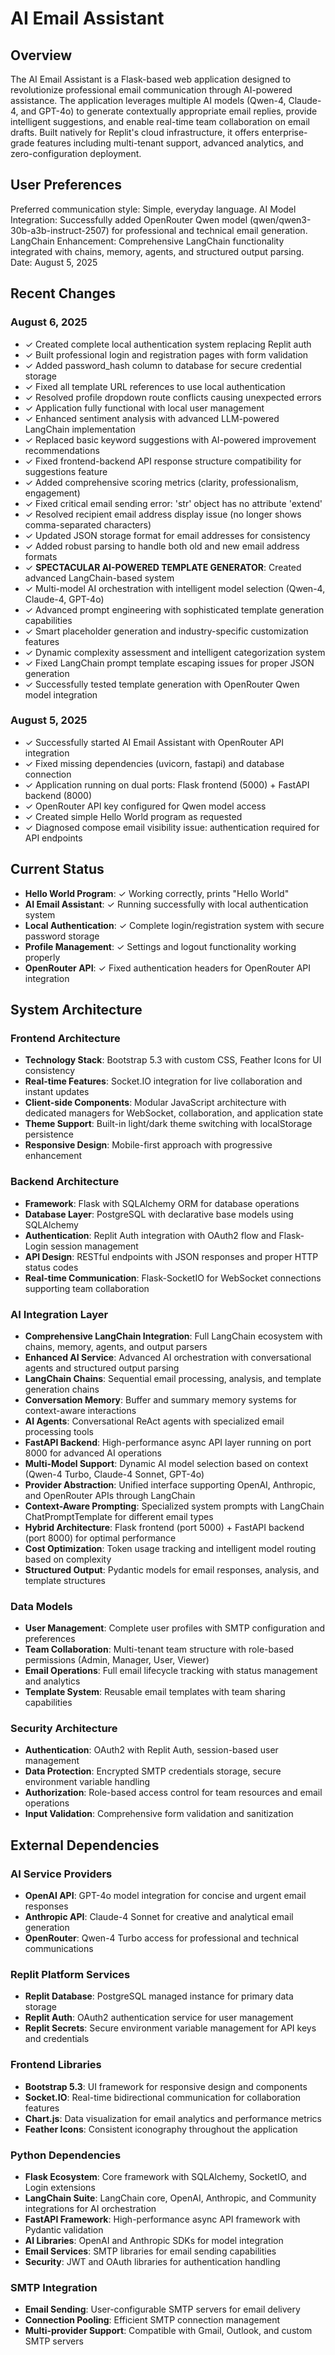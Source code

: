# AI Email Assistant

## Overview

The AI Email Assistant is a Flask-based web application designed to revolutionize professional email communication through AI-powered assistance. The application leverages multiple AI models (Qwen-4, Claude-4, and GPT-4o) to generate contextually appropriate email replies, provide intelligent suggestions, and enable real-time team collaboration on email drafts. Built natively for Replit's cloud infrastructure, it offers enterprise-grade features including multi-tenant support, advanced analytics, and zero-configuration deployment.

## User Preferences

Preferred communication style: Simple, everyday language.
AI Model Integration: Successfully added OpenRouter Qwen model (qwen/qwen3-30b-a3b-instruct-2507) for professional and technical email generation.
LangChain Enhancement: Comprehensive LangChain functionality integrated with chains, memory, agents, and structured output parsing.
Date: August 5, 2025

## Recent Changes

### August 6, 2025
- ✓ Created complete local authentication system replacing Replit auth
- ✓ Built professional login and registration pages with form validation
- ✓ Added password_hash column to database for secure credential storage
- ✓ Fixed all template URL references to use local authentication
- ✓ Resolved profile dropdown route conflicts causing unexpected errors
- ✓ Application fully functional with local user management
- ✓ Enhanced sentiment analysis with advanced LLM-powered LangChain implementation
- ✓ Replaced basic keyword suggestions with AI-powered improvement recommendations
- ✓ Fixed frontend-backend API response structure compatibility for suggestions feature
- ✓ Added comprehensive scoring metrics (clarity, professionalism, engagement)
- ✓ Fixed critical email sending error: 'str' object has no attribute 'extend'
- ✓ Resolved recipient email address display issue (no longer shows comma-separated characters)
- ✓ Updated JSON storage format for email addresses for consistency
- ✓ Added robust parsing to handle both old and new email address formats
- ✓ **SPECTACULAR AI-POWERED TEMPLATE GENERATOR**: Created advanced LangChain-based system
- ✓ Multi-model AI orchestration with intelligent model selection (Qwen-4, Claude-4, GPT-4o)
- ✓ Advanced prompt engineering with sophisticated template generation capabilities
- ✓ Smart placeholder generation and industry-specific customization features
- ✓ Dynamic complexity assessment and intelligent categorization system
- ✓ Fixed LangChain prompt template escaping issues for proper JSON generation
- ✓ Successfully tested template generation with OpenRouter Qwen model integration

### August 5, 2025
- ✓ Successfully started AI Email Assistant with OpenRouter API integration
- ✓ Fixed missing dependencies (uvicorn, fastapi) and database connection
- ✓ Application running on dual ports: Flask frontend (5000) + FastAPI backend (8000)
- ✓ OpenRouter API key configured for Qwen model access
- ✓ Created simple Hello World program as requested
- ✓ Diagnosed compose email visibility issue: authentication required for API endpoints

## Current Status
- **Hello World Program**: ✓ Working correctly, prints "Hello World"
- **AI Email Assistant**: ✓ Running successfully with local authentication system
- **Local Authentication**: ✓ Complete login/registration system with secure password storage
- **Profile Management**: ✓ Settings and logout functionality working properly
- **OpenRouter API**: ✓ Fixed authentication headers for OpenRouter API integration

## System Architecture

### Frontend Architecture
- **Technology Stack**: Bootstrap 5.3 with custom CSS, Feather Icons for UI consistency
- **Real-time Features**: Socket.IO integration for live collaboration and instant updates
- **Client-side Components**: Modular JavaScript architecture with dedicated managers for WebSocket, collaboration, and application state
- **Theme Support**: Built-in light/dark theme switching with localStorage persistence
- **Responsive Design**: Mobile-first approach with progressive enhancement

### Backend Architecture
- **Framework**: Flask with SQLAlchemy ORM for database operations
- **Database Layer**: PostgreSQL with declarative base models using SQLAlchemy
- **Authentication**: Replit Auth integration with OAuth2 flow and Flask-Login session management
- **API Design**: RESTful endpoints with JSON responses and proper HTTP status codes
- **Real-time Communication**: Flask-SocketIO for WebSocket connections supporting team collaboration

### AI Integration Layer
- **Comprehensive LangChain Integration**: Full LangChain ecosystem with chains, memory, agents, and output parsers
- **Enhanced AI Service**: Advanced AI orchestration with conversational agents and structured output parsing
- **LangChain Chains**: Sequential email processing, analysis, and template generation chains
- **Conversation Memory**: Buffer and summary memory systems for context-aware interactions
- **AI Agents**: Conversational ReAct agents with specialized email processing tools
- **FastAPI Backend**: High-performance async API layer running on port 8000 for advanced AI operations
- **Multi-Model Support**: Dynamic AI model selection based on context (Qwen-4 Turbo, Claude-4 Sonnet, GPT-4o)
- **Provider Abstraction**: Unified interface supporting OpenAI, Anthropic, and OpenRouter APIs through LangChain
- **Context-Aware Prompting**: Specialized system prompts with LangChain ChatPromptTemplate for different email types
- **Hybrid Architecture**: Flask frontend (port 5000) + FastAPI backend (port 8000) for optimal performance
- **Cost Optimization**: Token usage tracking and intelligent model routing based on complexity
- **Structured Output**: Pydantic models for email responses, analysis, and template structures

### Data Models
- **User Management**: Complete user profiles with SMTP configuration and preferences
- **Team Collaboration**: Multi-tenant team structure with role-based permissions (Admin, Manager, User, Viewer)
- **Email Operations**: Full email lifecycle tracking with status management and analytics
- **Template System**: Reusable email templates with team sharing capabilities

### Security Architecture
- **Authentication**: OAuth2 with Replit Auth, session-based user management
- **Data Protection**: Encrypted SMTP credentials storage, secure environment variable handling
- **Authorization**: Role-based access control for team resources and email operations
- **Input Validation**: Comprehensive form validation and sanitization

## External Dependencies

### AI Service Providers
- **OpenAI API**: GPT-4o model integration for concise and urgent email responses
- **Anthropic API**: Claude-4 Sonnet for creative and analytical email generation
- **OpenRouter**: Qwen-4 Turbo access for professional and technical communications

### Replit Platform Services
- **Replit Database**: PostgreSQL managed instance for primary data storage
- **Replit Auth**: OAuth2 authentication service for user management
- **Replit Secrets**: Secure environment variable management for API keys and credentials

### Frontend Libraries
- **Bootstrap 5.3**: UI framework for responsive design and components
- **Socket.IO**: Real-time bidirectional communication for collaboration features
- **Chart.js**: Data visualization for email analytics and performance metrics
- **Feather Icons**: Consistent iconography throughout the application

### Python Dependencies
- **Flask Ecosystem**: Core framework with SQLAlchemy, SocketIO, and Login extensions
- **LangChain Suite**: LangChain core, OpenAI, Anthropic, and Community integrations for AI orchestration
- **FastAPI Framework**: High-performance async API framework with Pydantic validation
- **AI Libraries**: OpenAI and Anthropic SDKs for model integration
- **Email Services**: SMTP libraries for email sending capabilities
- **Security**: JWT and OAuth libraries for authentication handling

### SMTP Integration
- **Email Sending**: User-configurable SMTP servers for email delivery
- **Connection Pooling**: Efficient SMTP connection management
- **Multi-provider Support**: Compatible with Gmail, Outlook, and custom SMTP servers
